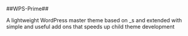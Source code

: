 ##WPS-Prime##

A lightweight WordPress master theme based on _s and extended with simple and useful add ons that speeds up child theme development
